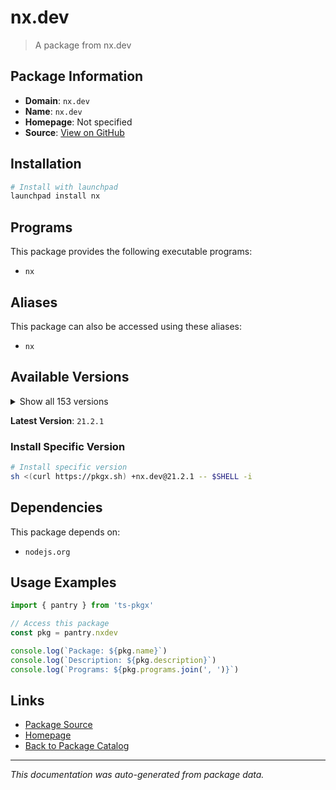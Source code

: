 # nx.dev

> A package from nx.dev

## Package Information

- **Domain**: `nx.dev`
- **Name**: `nx.dev`
- **Homepage**: Not specified
- **Source**: [View on GitHub](https://github.com/pkgxdev/pantry/tree/main/projects/nx.dev/package.yml)

## Installation

```bash
# Install with launchpad
launchpad install nx
```

## Programs

This package provides the following executable programs:

- `nx`

## Aliases

This package can also be accessed using these aliases:

- `nx`

## Available Versions

<details>
<summary>Show all 153 versions</summary>

- `21.2.1`, `21.2.0`, `21.1.3`, `21.1.2`, `21.1.1`
- `21.1.0`, `21.0.4`, `21.0.3`, `21.0.2`, `21.0.1`
- `21.0.0`, `20.8.2`, `20.8.1`, `20.8.0`, `20.7.2`
- `20.7.1`, `20.7.0`, `20.6.4`, `20.6.3`, `20.6.2`
- `20.6.1`, `20.6.0`, `20.5.1`, `20.5.0`, `20.4.6`
- `20.4.5`, `20.4.4`, `20.4.3`, `20.4.2`, `20.4.1`
- `20.4.0`, `20.3.4`, `20.3.3`, `20.3.2`, `20.3.1`
- `20.3.0`, `20.2.2`, `20.2.1`, `20.2.0`, `20.1.4`
- `20.1.3`, `20.1.2`, `20.1.1`, `20.1.0`, `20.0.13`
- `20.0.12`, `20.0.11`, `20.0.10`, `20.0.9`, `20.0.8`
- `20.0.7`, `20.0.6`, `20.0.5`, `20.0.4`, `20.0.3`
- `20.0.2`, `20.0.1`, `20.0.0`, `19.8.14`, `19.8.13`
- `19.8.12`, `19.8.11`, `19.8.10`, `19.8.9`, `19.8.8`
- `19.8.7`, `19.8.6`, `19.8.5`, `19.8.4`, `19.8.3`
- `19.8.2`, `19.8.1`, `19.8.0`, `19.7.5`, `19.7.4`
- `19.7.3`, `19.7.2`, `19.7.1`, `19.7.0`, `19.6.7`
- `19.6.6`, `19.6.5`, `19.6.4`, `19.6.3`, `19.6.2`
- `19.6.1`, `19.6.0`, `19.5.10`, `19.5.9`, `19.5.8`
- `19.5.7`, `19.5.6`, `19.5.5`, `19.5.4`, `19.5.3`
- `19.5.2`, `19.5.1`, `19.5.0`, `19.4.4`, `19.4.3`
- `19.4.2`, `19.4.1`, `19.4.0`, `19.3.2`, `19.3.1`
- `19.3.0`, `19.2.3`, `19.2.2`, `19.2.1`, `19.2.0`
- `19.1.2`, `19.1.1`, `19.1.0`, `19.0.8`, `19.0.7`
- `19.0.6`, `19.0.5`, `19.0.4`, `19.0.3`, `19.0.2`
- `19.0.1`, `19.0.0`, `18.3.5`, `18.3.4`, `18.3.3`
- `18.3.2`, `18.3.1`, `18.3.0`, `18.2.4`, `18.2.3`
- `18.2.2`, `18.2.1`, `18.2.0`, `18.1.3`, `18.1.2`
- `18.1.1`, `18.1.0`, `18.0.8`, `18.0.7`, `18.0.6`
- `18.0.5`, `18.0.4`, `18.0.3`, `18.0.2`, `18.0.1`
- `18.0.0`, `17.3.2`, `17.3.1`, `17.3.0`, `17.2.7`
- `17.0.6`, `17.0.5`, `17.0.4`

</details>

**Latest Version**: `21.2.1`

### Install Specific Version

```bash
# Install specific version
sh <(curl https://pkgx.sh) +nx.dev@21.2.1 -- $SHELL -i
```

## Dependencies

This package depends on:

- `nodejs.org`

## Usage Examples

```typescript
import { pantry } from 'ts-pkgx'

// Access this package
const pkg = pantry.nxdev

console.log(`Package: ${pkg.name}`)
console.log(`Description: ${pkg.description}`)
console.log(`Programs: ${pkg.programs.join(', ')}`)
```

## Links

- [Package Source](https://github.com/pkgxdev/pantry/tree/main/projects/nx.dev/package.yml)
- [Homepage](#)
- [Back to Package Catalog](../package-catalog.md)

---

*This documentation was auto-generated from package data.*
